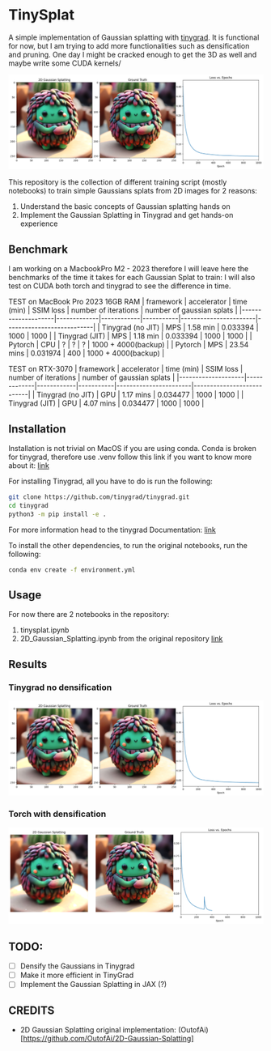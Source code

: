 # TinySplat

A simple implementation of Gaussian splatting with [tinygrad](https://github.com/tinygrad/tinygrad). It is functional for now, but I am trying to add more functionalities such as densification and pruning. One day I might be cracked enough to get the 3D as well and maybe write some CUDA kernels/

![](./assets/output_tinygrad_no_densification.png)

This repository is the collection of different training script (mostly notebooks) to train simple Gaussians splats from 2D images for 2 reasons:

1. Understand the basic concepts of Gaussian splatting hands on
2. Implement the Gaussian Splatting in Tinygrad and get hands-on experience

## Benchmark

I am working on a MacbookPro M2 - 2023 therefore I will leave here the benchmarks of the time it takes for each Gaussian Splat to train:
I will also test on CUDA both torch and tinygrad to see the difference in time.

<!-- Create a table  for benchmark -->

TEST on MacBook Pro 2023 16GB RAM
| framework          | accelerator | time (min) | SSIM loss | number of iterations  | number of gaussian splats |
|--------------------|-------------|------------|-----------|-----------------------|---------------------------|
| Tinygrad (no JIT)  | MPS         | 1.58 min   | 0.033394  | 1000                  | 1000                      |
| Tinygrad (JIT)     | MPS         | 1.18 min   | 0.033394  | 1000                  | 1000                      |
| Pytorch            | CPU         | ? | ? |  ? | 1000 + 4000(backup)       |
| Pytorch            | MPS         | 23.54 mins | 0.031974  | 400                  | 1000 + 4000(backup)       |

TEST on RTX-3070 
| framework          | accelerator | time (min) | SSIM loss | number of iterations  | number of gaussian splats |
|--------------------|-------------|------------|-----------|-----------------------|---------------------------|
| Tinygrad (no JIT)  | GPU         | 1.17 mins  | 0.034477  | 1000                  | 1000                      |
| Tinygrad (JIT)     | GPU         | 4.07 mins  | 0.034477  | 1000                  | 1000                      |


## Installation

Installation is not trivial on MacOS if you are using conda. 
Conda is broken for tinygrad, therefore use .venv follow this link if you want to know more about it: [link](https://github.com/tinygrad/tinygrad/issues/2226)

For installing Tinygrad, all you have to do is run the following:

```bash 
git clone https://github.com/tinygrad/tinygrad.git
cd tinygrad
python3 -m pip install -e .
```

For more information head to the tinygrad Documentation: [link](https://docs.tinygrad.org/)

To install the other dependencies, to run the original notebooks, run the following:

```bash
conda env create -f environment.yml
```

## Usage

For now there are 2 notebooks in the repository:

1. tinysplat.ipynb
2. 2D_Gaussian_Splatting.ipynb from the original repository [link](https://github.com/OutofAi/2D-Gaussian-Splatting)


## Results

### Tinygrad no densification

![](./assets/output_tinygrad_no_densification.png)

### Torch with densification

![](./assets/output_torch_densified_400_epochs.png)

## TODO:

- [ ] Densify the Gaussians in Tinygrad
- [ ] Make it more efficient in TinyGrad
- [ ] Implement the Gaussian Splatting in JAX (?)

## CREDITS

- 2D Gaussian Splatting original implementation: (OutofAi)[https://github.com/OutofAi/2D-Gaussian-Splatting]

